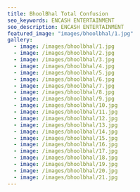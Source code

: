 ```yaml
---
title: BhoolBhal Total Confusion
seo_keywords: ENCASH ENTERTAINMENT
seo_description: ENCASH ENTERTAINMENT
featured_image: "images/bhoolbhal/1.jpg"
gallery:
  - image: /images/bhoolbhal/1.jpg
  - image: /images/bhoolbhal/2.jpg
  - image: /images/bhoolbhal/3.jpg
  - image: /images/bhoolbhal/4.jpg
  - image: /images/bhoolbhal/5.jpg
  - image: /images/bhoolbhal/6.jpg
  - image: /images/bhoolbhal/7.jpg
  - image: /images/bhoolbhal/8.jpg
  - image: /images/bhoolbhal/9.jpg
  - image: /images/bhoolbhal/10.jpg
  - image: /images/bhoolbhal/11.jpg
  - image: /images/bhoolbhal/12.jpg
  - image: /images/bhoolbhal/13.jpg
  - image: /images/bhoolbhal/14.jpg
  - image: /images/bhoolbhal/15.jpg
  - image: /images/bhoolbhal/16.jpg
  - image: /images/bhoolbhal/17.jpg
  - image: /images/bhoolbhal/18.jpg
  - image: /images/bhoolbhal/19.jpg
  - image: /images/bhoolbhal/20.jpg
  - image: /images/bhoolbhal/21.jpg
---
```


